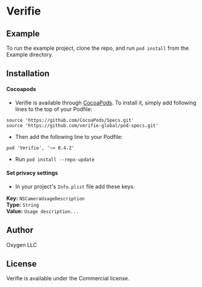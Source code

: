 # Verifie
## Example

To run the example project, clone the repo, and run `pod install` from the Example directory.

## Installation

#### Cocoapods
- Verifie is available through [CocoaPods](https://cocoapods.org). To install it, simply add following lines to the top of your Podfile:

```
source 'https://github.com/CocoaPods/Specs.git'
source 'https://github.com/verifie-global/pod-specs.git'
```

- Then add the following line to your Podfile:

```pod 'Verifie', '~> 0.4.2'```

- Run `pod install --repo-update`


#### Set privacy settings
- In your project's `Info.plist` file add these keys:  

**Key:** `NSCameraUsageDescription`  
**Type:** `String`  
**Value:** `Usage description...`


## Author
Oxygen LLC

## License

Verifie is available under the Commercial license.
